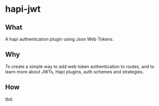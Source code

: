 # hapi-jwt

## What
A hapi authentication plugin using Json Web Tokens.

## Why
To create a simple way to add web token authentication to routes, and to learn more about JWTs, Hapi plugins, auth schemes and strategies.

## How
tbd.
